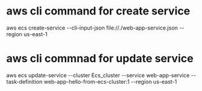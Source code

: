 # aws cli command for create service

aws ecs create-service --cli-input-json file://./web-app-service.json --region us-east-1


# aws cli commnad for update service

aws ecs update-service --cluster Ecs_cluster --service web-app-service --task-definition web-app-hello-from-ecs-cluster:1 --region us-east-1

